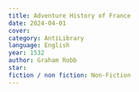 ```yaml
---
title: Adventure History of France
date: 2024-04-01
cover: 
category: AntiLibrary
language: English
year: 1532
author: Graham Robb
star: 
fiction / non fiction: Non-Fiction
---
```

